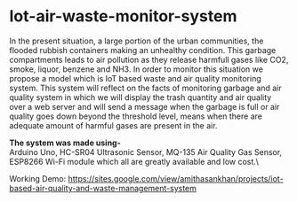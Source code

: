 # Iot-air-waste-monitor-system
In the present situation, a large portion of the urban communities, the flooded rubbish containers making an unhealthy condition. This garbage compartments leads to air pollution as they release harmfull gases like CO2, smoke, liquor, benzene and NH3. In order to monitor this situation we propose a model which is IoT based waste and air quality monitoring system. This system will reflect on the facts of monitoring garbage and air quality system in which we will display the trash quantity and air quality over a web server and will send a message when the garbage is full or air quality goes down beyond the threshold level, means when there are adequate amount of harmful gases are present in the air.

**The system was made using-**\
Arduino Uno, HC-SR04 Ultrasonic Sensor, MQ-135 Air Quality Gas Sensor, ESP8266 Wi-Fi module which all are greatly available and low cost.\

Working Demo: https://sites.google.com/view/amithasankhan/projects/iot-based-air-quality-and-waste-management-system
